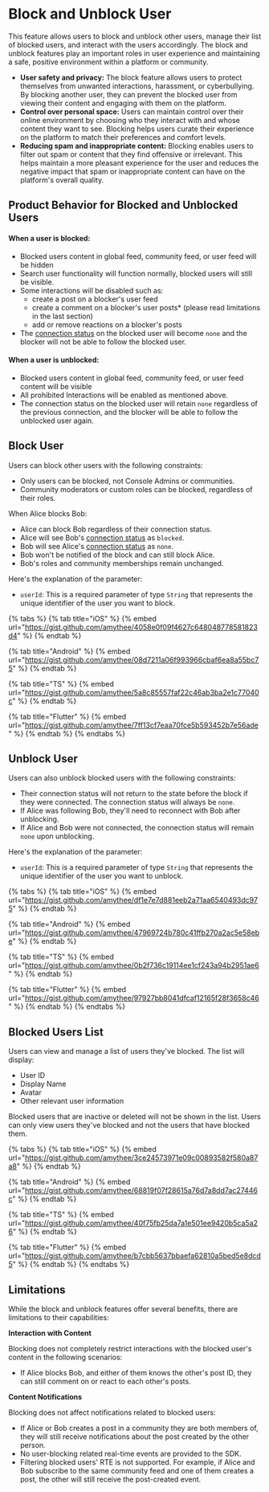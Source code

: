 # Block and Unblock User

This feature allows users to block and unblock other users, manage their list of blocked users, and interact with the users accordingly. The block and unblock features play an important roles in user experience and maintaining a safe, positive environment within a platform or community.

* **User safety and privacy:** The block feature allows users to protect themselves from unwanted interactions, harassment, or cyberbullying. By blocking another user, they can prevent the blocked user from viewing their content and engaging with them on the platform.
* **Control over personal space:** Users can maintain control over their online environment by choosing who they interact with and whose content they want to see. Blocking helps users curate their experience on the platform to match their preferences and comfort levels.
* **Reducing spam and inappropriate content:** Blocking enables users to filter out spam or content that they find offensive or irrelevant. This helps maintain a more pleasant experience for the user and reduces the negative impact that spam or inappropriate content can have on the platform's overall quality.

## Product Behavior for Blocked and Unblocked Users

#### When a user is blocked:

* Blocked users content in global feed, community feed, or user feed will be hidden
* Search user functionality will function normally, blocked users will still be visible.
* Some interactions will be disabled such as:
  * create a post on a blocker's user feed
  * create a comment on a blocker's user posts\* (please read limitations in the last section)
  * add or remove reactions on a blocker's posts
* The [connection status](follow-unfollow/get-connection-status-and-connection-counter.md#connection-status) on the blocked user will become `none` and the blocker will not be able to follow the blocked user.

#### When a user is unblocked:

* Blocked users content in global feed, community feed, or user feed content will be visible
* All prohibited Interactions will be enabled as mentioned above.
* The connection status on the blocked user will retain `none` regardless of the previous connection, and the blocker will be able to follow the unblocked user again.

## Block User

Users can block other users with the following constraints:

* Only users can be blocked, not Console Admins or communities.
* Community moderators or custom roles can be blocked, regardless of their roles.

When Alice blocks Bob:

* Alice can block Bob regardless of their connection status.
* Alice will see Bob's [connection status](follow-unfollow/get-connection-status-and-connection-counter.md#connection-status) as `blocked`.
* Bob will see Alice's [connection status](follow-unfollow/get-connection-status-and-connection-counter.md#connection-status) as `none`.
* Bob won't be notified of the block and can still block Alice.
* Bob's roles and community memberships remain unchanged.

Here's the explanation of the parameter:

* `userId`: This is a required parameter of type `String` that represents the unique identifier of the user you want to block.

{% tabs %}
{% tab title="iOS" %}
{% embed url="https://gist.github.com/amythee/4058e0f09f4627c648048778581823d4" %}
{% endtab %}

{% tab title="Android" %}
{% embed url="https://gist.github.com/amythee/08d7211a06f993966cbaf6ea8a55bc75" %}
{% endtab %}

{% tab title="TS" %}
{% embed url="https://gist.github.com/amythee/5a8c85557faf22c46ab3ba2e1c77040c" %}
{% endtab %}

{% tab title="Flutter" %}
{% embed url="https://gist.github.com/amythee/7ff13cf7eaa70fce5b593452b7e56ade" %}
{% endtab %}
{% endtabs %}

## Unblock User

Users can also unblock blocked users with the following constraints:&#x20;

* Their connection status will not return to the state before the block if they were connected. The connection status will always be `none`.
* If Alice was following Bob, they'll need to reconnect with Bob after unblocking.
* If Alice and Bob were not connected, the connection status will remain `none` upon unblocking.

Here's the explanation of the parameter:

* `userId`: This is a required parameter of type `String` that represents the unique identifier of the user you want to unblock.

{% tabs %}
{% tab title="iOS" %}
{% embed url="https://gist.github.com/amythee/df1e7e7d881eeb2a71aa6540493dc975" %}
{% endtab %}

{% tab title="Android" %}
{% embed url="https://gist.github.com/amythee/47969724b780c41ffb270a2ac5e58ebe" %}
{% endtab %}

{% tab title="TS" %}
{% embed url="https://gist.github.com/amythee/0b2f736c19114ee1cf243a94b2951ae6" %}
{% endtab %}

{% tab title="Flutter" %}
{% embed url="https://gist.github.com/amythee/97927bb8041dfcaf12165f28f3658c46" %}
{% endtab %}
{% endtabs %}

## Blocked Users List

Users can view and manage a list of users they've blocked. The list will display:

* User ID
* Display Name
* Avatar
* Other relevant user information

Blocked users that are inactive or deleted will not be shown in the list. Users can only view users they've blocked and not the users that have blocked them.

{% tabs %}
{% tab title="iOS" %}
{% embed url="https://gist.github.com/amythee/3ce24573971e09c00893582f580a87a8" %}
{% endtab %}

{% tab title="Android" %}
{% embed url="https://gist.github.com/amythee/68819f07f28615a76d7a8dd7ac27446c" %}
{% endtab %}

{% tab title="TS" %}
{% embed url="https://gist.github.com/amythee/40f75fb25da7a1e501ee9420b5ca5a26" %}
{% endtab %}

{% tab title="Flutter" %}
{% embed url="https://gist.github.com/amythee/b7cbb5637bbaefa62810a5bed5e8dcd5" %}
{% endtab %}
{% endtabs %}

## Limitations

While the block and unblock features offer several benefits, there are limitations to their capabilities:

**Interaction with Content**

Blocking does not completely restrict interactions with the blocked user's content in the following scenarios:

* If Alice blocks Bob, and either of them knows the other's post ID, they can still comment on or react to each other's posts.

**Content Notifications**

Blocking does not affect notifications related to blocked users:

* If Alice or Bob creates a post in a community they are both members of, they will still receive notifications about the post created by the other person.
* No user-blocking related real-time events are provided to the SDK.
* Filtering blocked users' RTE is not supported. For example, if Alice and Bob subscribe to the same community feed and one of them creates a post, the other will still receive the post-created event.
